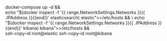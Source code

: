 docker-compose up -d && \
echo "$(docker inspect -f '{{ range.NetworkSettings.Networks }}{{ .IPAddress }}{{end}}' elasticsearch)   elastic">>/etc/hosts && \
echo "$(docker inspect -f '{{ range.NetworkSettings.Networks }}{{ .IPAddress }}{{end}}' kibana)   kibana">>/etc/hosts &&\
ssh-copy-id root@elastic 
ssh-copy-id root@kibana

